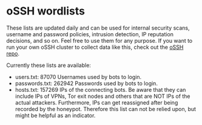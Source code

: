 # oSSH wordlists
These lists are updated daily and can be used for internal security scans, username and password policies, intrusion detection, IP reputation decisions, and so on. Feel free to use them for any purpose. If you want to run your own oSSH cluster to collect data like this, check out the [oSSH repo](https://github.com/toxyl/ossh).  

Currently these lists are available:  
- users.txt: 87070                                                                                                                                                                                                                                                                                                                                                                                                                                                                                          Usernames used by bots to login. 
- passwords.txt: 262942                                                                                                                                                                                                                                                                                                                                                                                                                                                                                          Passwords used by bots to login. 
- hosts.txt: 157269                                                                                                                                                                                                                                                                                                                                                                                                                                                                                          IPs of the connecting bots. Be aware that they can include IPs of VPNs, Tor exit nodes and others that are NOT IPs of the actual attackers. Furthermore, IPs can get reassigned after being recorded by the honeypot. Therefore this list can not be relied upon, but might be helpful as an indicator.
